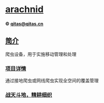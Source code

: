 ﻿# [arachnid](https://github.com/arachn/arachnid) 
####  © qitas@qitas.cn
## [简介](https://github.com/OS-Q/arachn/arachnid/wiki) 

爬虫设备，用于实施移动管理和处理

###  [项目详情](https://github.com/orgs/arachn/projects) 

通过接地爬虫或网线爬虫实现全空间的覆盖管理


###  [战天斗地，精耕细织](http://www.arachn.com)
